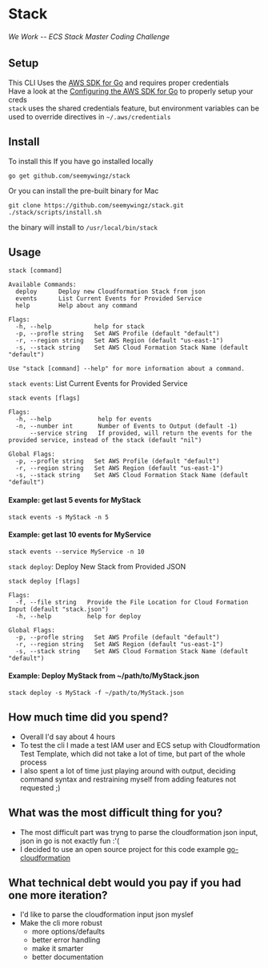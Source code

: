 # Stack 
###### We Work -- ECS Stack Master Coding Challenge

## Setup
This CLI Uses the [AWS SDK for Go](https://aws.amazon.com/sdk-for-go/) and requires proper credentials  
Have a look at the [Configuring the AWS SDK for Go](https://docs.aws.amazon.com/sdk-for-go/v1/developer-guide/configuring-sdk.html) to properly setup your creds  
`stack` uses the shared credentials feature, but environment variables can be used to override directives in `~/.aws/credentials`
## Install
To install this
If you have go installed locally  
```
go get github.com/seemywingz/stack
```
Or you can install the pre-built binary for Mac
```
git clone https://github.com/seemywingz/stack.git
./stack/scripts/install.sh
```
the binary will install to `/usr/local/bin/stack`

## Usage  
```
stack [command]

Available Commands:
  deploy      Deploy new Cloudformation Stack from json
  events      List Current Events for Provided Service
  help        Help about any command

Flags:
  -h, --help            help for stack
  -p, --profle string   Set AWS Profile (default "default")
  -r, --region string   Set AWS Region (default "us-east-1")
  -s, --stack string    Set AWS Cloud Formation Stack Name (default "default")

Use "stack [command] --help" for more information about a command.
```

`stack events`: List Current Events for Provided Service 
```
stack events [flags]

Flags:
  -h, --help             help for events
  -n, --number int       Number of Events to Output (default -1)
      --service string   If provided, will return the events for the provided service, instead of the stack (default "nil")

Global Flags:
  -p, --profle string   Set AWS Profile (default "default")
  -r, --region string   Set AWS Region (default "us-east-1")
  -s, --stack string    Set AWS Cloud Formation Stack Name (default "default")
```
#### Example: get last 5 events for MyStack
```
stack events -s MyStack -n 5 
```
#### Example: get last 10 events for MyService
```
stack events --service MyService -n 10
```
  
`stack deploy`: Deploy New Stack from Provided JSON 
```
stack deploy [flags]

Flags:
  -f, --file string   Provide the File Location for Cloud Formation Input (default "stack.json")
  -h, --help          help for deploy

Global Flags:
  -p, --profle string   Set AWS Profile (default "default")
  -r, --region string   Set AWS Region (default "us-east-1")
  -s, --stack string    Set AWS Cloud Formation Stack Name (default "default")
```
#### Example: Deploy MyStack from ~/path/to/MyStack.json  
```
stack deploy -s MyStack -f ~/path/to/MyStack.json
```

## How much time did you spend?
  * Overall I'd say about 4 hours 
  * To test the cli I made a test IAM user and ECS setup with Cloudformation Test Template, which did not take a lot of time, but part of the whole process 
  * I also spent a lot of time just playing around with output, deciding command syntax and restraining myself from adding features not requested ;)

## What was the most difficult thing for you?
  * The most difficult part was tryng to parse the cloudformation json input, json in go is not exactly fun :'(
  * I decided to use an open source project for this code example [go-cloudformation](https://github.com/crewjam/go-cloudformation)

## What technical debt would you pay if you had one more iteration?
  * I'd like to parse the cloudformation input json myslef
  * Make the cli more robust  
    * more options/defaults
    * better error handling
    * make it smarter
    * better documentation